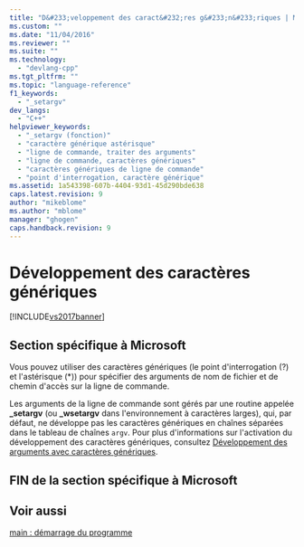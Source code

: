 ```yaml
---
title: "D&#233;veloppement des caract&#232;res g&#233;n&#233;riques | Microsoft Docs"
ms.custom: ""
ms.date: "11/04/2016"
ms.reviewer: ""
ms.suite: ""
ms.technology: 
  - "devlang-cpp"
ms.tgt_pltfrm: ""
ms.topic: "language-reference"
f1_keywords: 
  - "_setargv"
dev_langs: 
  - "C++"
helpviewer_keywords: 
  - "_setargv (fonction)"
  - "caractère générique astérisque"
  - "ligne de commande, traiter des arguments"
  - "ligne de commande, caractères génériques"
  - "caractères génériques de ligne de commande"
  - "point d'interrogation, caractère générique"
ms.assetid: 1a543398-607b-4404-93d1-45d290bde638
caps.latest.revision: 9
author: "mikeblome"
ms.author: "mblome"
manager: "ghogen"
caps.handback.revision: 9
---
```

# D&#233;veloppement des caract&#232;res g&#233;n&#233;riques
[!INCLUDE[vs2017banner](../assembler/inline/includes/vs2017banner.md)]

## Section spécifique à Microsoft  
 Vous pouvez utiliser des caractères génériques \(le point d'interrogation \(?\) et l'astérisque \(\*\)\) pour spécifier des arguments de nom de fichier et de chemin d'accès sur la ligne de commande.  
  
 Les arguments de la ligne de commande sont gérés par une routine appelée **\_setargv** \(ou **\_wsetargv** dans l'environnement à caractères larges\), qui, par défaut, ne développe pas les caractères génériques en chaînes séparées dans le tableau de chaînes `argv`.  Pour plus d'informations sur l'activation du développement des caractères génériques, consultez [Développement des arguments avec caractères génériques](../c-language/expanding-wildcard-arguments.md).  
  
## FIN de la section spécifique à Microsoft  
  
## Voir aussi  
 [main : démarrage du programme](../cpp/main-program-startup.md)